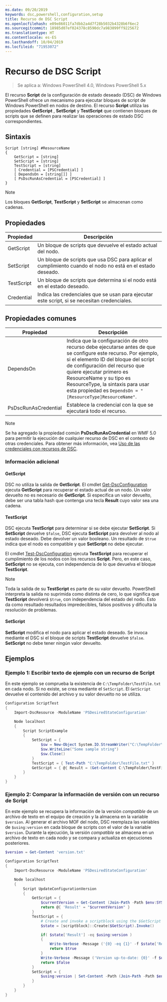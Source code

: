 ```yaml
---
ms.date: 09/20/2019
keywords: dsc,powershell,configuration,setup
title: Recurso de DSC Script
ms.openlocfilehash: e09e86011fa7dbb2a4d7f28b5032b4328b6f6ec2
ms.sourcegitcommit: 18985d07ef024378c8590dc7a983099ff9225672
ms.translationtype: HT
ms.contentlocale: es-ES
ms.lasthandoff: 10/04/2019
ms.locfileid: "71953072"
---
```

# <a name="dsc-script-resource"></a>Recurso de DSC Script

> Se aplica a: Windows PowerShell 4.0, Windows PowerShell 5.x

El recurso **Script** de la configuración de estado deseado (DSC) de Windows PowerShell ofrece un mecanismo para ejecutar bloques de script de Windows PowerShell en nodos de destino. El recurso **Script** utiliza las propiedades **GetScript** , **SetScript** y **TestScript** que contienen bloques de scripts que se definen para realizar las operaciones de estado DSC correspondientes.

## <a name="syntax"></a>Sintaxis

```Syntax
Script [string] #ResourceName
{
    GetScript = [string]
    SetScript = [string]
    TestScript = [string]
    [ Credential = [PSCredential] ]
    [ DependsOn = [string[]] ]
    [ PsDscRunAsCredential = [PSCredential] ]
}
```

> [!NOTE]
> Los bloques **GetScript**, **TestScript** y **SetScript** se almacenan como cadenas.

## <a name="properties"></a>Propiedades

|Propiedad |Descripción |
|---|---|
|GetScript |Un bloque de scripts que devuelve el estado actual del nodo. |
|SetScript |Un bloque de scripts que usa DSC para aplicar el cumplimiento cuando el nodo no está en el estado deseado. |
|TestScript |Un bloque de scripts que determina si el nodo está en el estado deseado. |
|Credential |Indica las credenciales que se usan para ejecutar este script, si se necesitan credenciales. |

## <a name="common-properties"></a>Propiedades comunes

|Propiedad |Descripción |
|---|---|
|DependsOn |Indica que la configuración de otro recurso debe ejecutarse antes de que se configure este recurso. Por ejemplo, si el elemento ID del bloque del script de configuración del recurso que quiere ejecutar primero es ResourceName y su tipo es ResourceType, la sintaxis para usar esta propiedad es `DependsOn = "[ResourceType]ResourceName"`. |
|PsDscRunAsCredential |Establece la credencial con la que se ejecutará todo el recurso. |

> [!NOTE]
> Se ha agregado la propiedad común **PsDscRunAsCredential** en WMF 5.0 para permitir la ejecución de cualquier recurso de DSC en el contexto de otras credenciales. Para obtener más información, vea [Uso de las credenciales con recursos de DSC](../../../configurations/runasuser.md).

### <a name="additional-information"></a>Información adicional

#### <a name="getscript"></a>GetScript

DSC no utiliza la salida de **GetScript**. El cmdlet [Get-DscConfiguration](/powershell/module/PSDesiredStateConfiguration/Get-DscConfiguration) ejecuta **GetScript** para recuperar el estado actual de un nodo. Un valor devuelto no es necesario de **GetScript**. Si especifica un valor devuelto, debe ser una tabla hash que contenga una tecla **Result** cuyo valor sea una cadena.

#### <a name="testscript"></a>TestScript

DSC ejecuta **TestScript** para determinar si se debe ejecutar **SetScript**. Si **SetScript** devuelve `$false`, DSC ejecuta **SetScript** para devolver al nodo al estado deseado. Debe devolver un valor booleano. Un resultado de `$true` indica que el nodo es compatible y que **SetScript** no debe ejecutar.

El cmdlet [Test-DscConfiguration](/powershell/module/PSDesiredStateConfiguration/Test-DscConfiguration) ejecuta **TestScript** para recuperar el cumplimiento de los nodos con los recursos **Script**.
Pero, en este caso, **SetScript** no se ejecuta, con independencia de lo que devuelva el bloque **TestScript**.

> [!NOTE]
> Toda la salida de su **TestScript** es parte de su valor devuelto. PowerShell interpreta la salida no suprimida como distinta de cero, lo que significa que **TestScript** devolverá `$true`, con independencia del estado del nodo. Esto da como resultado resultados impredecibles, falsos positivos y dificulta la resolución de problemas.

#### <a name="setscript"></a>SetScript

**SetScript** modifica el nodo para aplicar el estado deseado. Se invoca mediante el DSC si el bloque de scripts **TestScript** devuelve `$false`. **SetScript** no debe tener ningún valor devuelto.

## <a name="examples"></a>Ejemplos

### <a name="example-1-write-sample-text-using-a-script-resource"></a>Ejemplo 1: Escribir texto de ejemplo con un recurso de Script

En este ejemplo se comprueba la existencia de `C:\TempFolder\TestFile.txt` en cada nodo. Si no existe, se crea mediante el `SetScript`. El `GetScript` devuelve el contenido del archivo y su valor devuelto no se utiliza.

```powershell
Configuration ScriptTest
{
    Import-DscResource -ModuleName 'PSDesiredStateConfiguration'

    Node localhost
    {
        Script ScriptExample
        {
            SetScript = {
                $sw = New-Object System.IO.StreamWriter("C:\TempFolder\TestFile.txt")
                $sw.WriteLine("Some sample string")
                $sw.Close()
            }
            TestScript = { Test-Path "C:\TempFolder\TestFile.txt" }
            GetScript = { @{ Result = (Get-Content C:\TempFolder\TestFile.txt) } }
        }
    }
}
```

### <a name="example-2-compare-version-information-using-a-script-resource"></a>Ejemplo 2: Comparar la información de versión con un recurso de Script

En este ejemplo se recupera la información de la versión *compatible* de un archivo de texto en el equipo de creación y la almacena en la variable `$version`. Al generar el archivo MOF del nodo, DSC reemplaza las variables de `$using:version` en cada bloque de scripts con el valor de la variable `$version`.
Durante la ejecución, la versión *compatible* se almacena en un archivo de texto en cada nodo y se compara y actualiza en ejecuciones posteriores.

```powershell
$version = Get-Content 'version.txt'

Configuration ScriptTest
{
    Import-DscResource -ModuleName 'PSDesiredStateConfiguration'

    Node localhost
    {
        Script UpdateConfigurationVersion
        {
            GetScript = {
                $currentVersion = Get-Content (Join-Path -Path $env:SYSTEMDRIVE -ChildPath 'version.txt')
                return @{ 'Result' = "$currentVersion" }
            }
            TestScript = {
                # Create and invoke a scriptblock using the $GetScript automatic variable, which contains a string representation of the GetScript.
                $state = [scriptblock]::Create($GetScript).Invoke()

                if( $state['Result'] -eq $using:version )
                {
                    Write-Verbose -Message ('{0} -eq {1}' -f $state['Result'],$using:version)
                    return $true
                }
                Write-Verbose -Message ('Version up-to-date: {0}' -f $using:version)
                return $false
            }
            SetScript = {
                $using:version | Set-Content -Path (Join-Path -Path $env:SYSTEMDRIVE -ChildPath 'version.txt')
            }
        }
    }
}
```